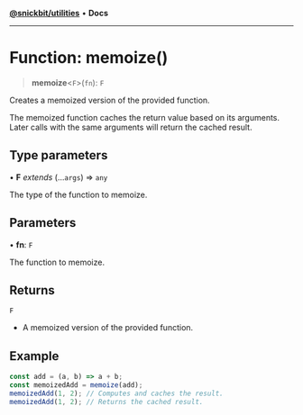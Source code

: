 [**@snickbit/utilities**](../README.md) • **Docs**

***

# Function: memoize()

> **memoize**\<`F`\>(`fn`): `F`

Creates a memoized version of the provided function.

The memoized function caches the return value based on its arguments.
Later calls with the same arguments will return the cached result.

## Type parameters

• **F** *extends* (...`args`) => `any`

The type of the function to memoize.

## Parameters

• **fn**: `F`

The function to memoize.

## Returns

`F`

- A memoized version of the provided function.

## Example

```ts
const add = (a, b) => a + b;
const memoizedAdd = memoize(add);
memoizedAdd(1, 2); // Computes and caches the result.
memoizedAdd(1, 2); // Returns the cached result.
```
